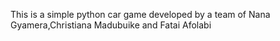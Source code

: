This is a simple python car game developed by a team of Nana Gyamera,Christiana Madubuike and Fatai Afolabi
